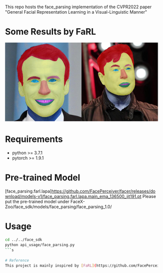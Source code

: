 # 
This repo hosts the face_parsing implementation of the CVPR2022 paper "General Facial Representation Learning in a Visual-Linguistic Manner"

# Some Results by FaRL
![image](Data/images/face_parsing.jpg)

# Requirements
* python >= 3.7.1
* pytorch >= 1.9.1

# Pre-trained Model
[face_parsing.farl.lapa]https://github.com/FacePerceiver/facer/releases/download/models-v1/face_parsing.farl.lapa.main_ema_136500_jit191.pt
Please put the pre-trained model under FaceX-Zoo/face_sdk/models/face_parsing/face_parsing_1.0/
# Usage
```sh
cd ../../face_sdk
python api_usage/face_parsing.py
```s

# Reference  
This project is mainly inspired by [FaRL](https://github.com/FacePerceiver/FaRL).

